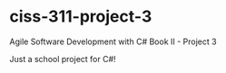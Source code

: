 # ciss-311-project-3
Agile Software Development with C# Book II - Project 3

Just a school project for C#!
